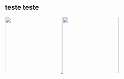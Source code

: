 ## teste teste
<div style="display: inline_block">
<a href="https://github.com/lucasbrendn">
  <img height="180em" src="https://github-readme-stats.vercel.app/api?username=lucasbrendn&show_icons=true&theme=dracula&include_all_commits=true&count_private=true"/>
  <img height="180em" src="https://github-readme-stats.vercel.app/api/top-langs/?username=lucasbrendn&layout=compact&langs_count=7&theme=dracula"/>
</div>

